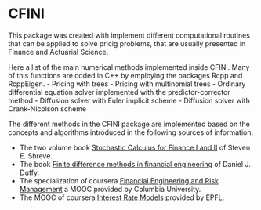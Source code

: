 
<!-- README.md is generated from README.Rmd. Please edit that file -->

# CFINI

This package was created with implement different computational routines
that can be applied to solve pricig problems, that are usually presented
in Finance and Actuarial Science.

Here a list of the main numerical methods implemented inside CFINI. Many
of this functions are coded in C++ by employing the packages Rcpp and
RcppEigen. - Pricing with trees - Pricing with multinomial trees -
Ordinary differential equation solver implemented with the
predictor-corrector method - Diffusion solver with Euler implicit
scheme - Diffusion solver with Crank-Nicolson scheme

The different methods in the CFINI package are implemented based on the
concepts and algorithms introduced in the following sources of
information:

-   The two volume book [Stochastic Calculus for Finance I and
    II](https://doi.org/10.1007/978-0-387-22527-2) of Steven E. Shreve.
-   The book [Finite difference methods in financial
    engineering](https://www.wiley.com/en-us/Finite+Difference+Methods+in+Financial+Engineering:+A+Partial+Differential+Equati%20on+Approach-p-9781118856482)
    of Daniel J. Duffy.
-   The specialization of coursera [Financial Engineering and Risk
    Management](https://www.coursera.org/specializations/financialengineering)
    a MOOC provided by Columbia University.
-   The MOOC of coursera [Interest Rate
    Models](https://www.coursera.org/learn/interest-rate-models)
    provided by EPFL.
